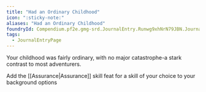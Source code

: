 ```yaml
---
title: "Had an Ordinary Childhood"
icon: ":sticky-note:"
aliases: "Had an Ordinary Childhood"
foundryId: Compendium.pf2e.gmg-srd.JournalEntry.Runwg9xhNrN79JBN.JournalEntryPage.gzygCymgf2gSNy3K
tags:
  - JournalEntryPage
---
```

Your childhood was fairly ordinary, with no major catastrophe-a stark contrast to most adventurers.

Add the [[Assurance|Assurance]] skill feat for a skill of your choice to your background options